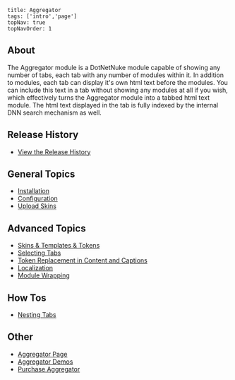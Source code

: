 ```
title: Aggregator
tags: ['intro','page']
topNav: true
topNavOrder: 1
```

## About

The Aggregator module is a DotNetNuke module capable of showing any number of
tabs, each tab with any number of modules within it. In addition to
modules, each tab can display it's own html text before the modules. You
can include this text in a tab without showing any modules at all if you
wish, which effectively turns the Aggregator module into a tabbed html
text module. The html text displayed in the tab is fully indexed by the
internal DNN search mechanism as well.

## Release History

* [View the Release History](Releases)

## General Topics

* [Installation](Installation)
* [Configuration](Configuration)
* [Upload Skins](UploadSkins)

## Advanced Topics

* [Skins & Templates & Tokens](Templates)
* [Selecting Tabs](SelectingTabs)
* [Token Replacement in Content and Captions](TabCaptionReplacement)
* [Localization](Localization)
* [Module Wrapping](ModuleWrapping)

## How Tos

* [Nesting Tabs](Nesting)

## Other

-   [Aggregator Page](http://www.dnnstuff.com/Modules/AggregatorTabbedModules/tabid/207/Default.aspx?utm_source=dnnstuff&utm_medium=wiki&utm_campaign=aggregator)
-   [Aggregator Demos](http://www.dnnstuff.com/Modules/AggregatorTabbedModules/AggregatorDemos/tabid/322/language/en-US/Default.aspx?utm_source=dnnstuff&utm_medium=wiki&utm_campaign=aggregator)
-   [Purchase Aggregator](http://www.dnnstuff.com/store.aspx?utm_source=dnnstuff&utm_medium=wiki&utm_campaign=aggregator)

